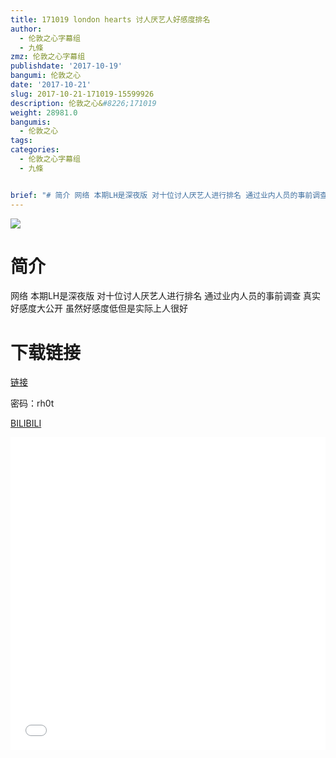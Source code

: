```yaml
---
title: 171019 london hearts 讨人厌艺人好感度排名
author:
  - 伦敦之心字幕组
  - 九條
zmz: 伦敦之心字幕组
publishdate: '2017-10-19'
bangumi: 伦敦之心
date: '2017-10-21'
slug: 2017-10-21-171019-15599926
description: 伦敦之心&#8226;171019
weight: 28981.0
bangumis:
  - 伦敦之心
tags:
categories:
  - 伦敦之心字幕组
  - 九條


brief: "# 简介 网络 本期LH是深夜版 对十位讨人厌艺人进行排名 通过业内人员的事前调查 真实好感度大公开 虽然好感度低但是实际上人很好 # 下载链接"
---
```

![](https://i.imgur.com/cVyWiNW.png)
# 简介  
网络
本期LH是深夜版 对十位讨人厌艺人进行排名 通过业内人员的事前调查 真实好感度大公开 虽然好感度低但是实际上人很好

# 下载链接

<a href="http://pan.baidu.com/s/1qXRMmIC" target="_blank">链接</a>

密码：rh0t
 
[BILIBILI](https://www.bilibili.com/video/av15599926/)

<div class="vcontainer"><div class="vcontainer">  <iframe class='video' class='video' src="//www.bilibili.com/blackboard/player.html?aid=15599926" width="100%" height="500" frameborder="0" allowfullscreen="allowfullscreen"></iframe></div></div>
